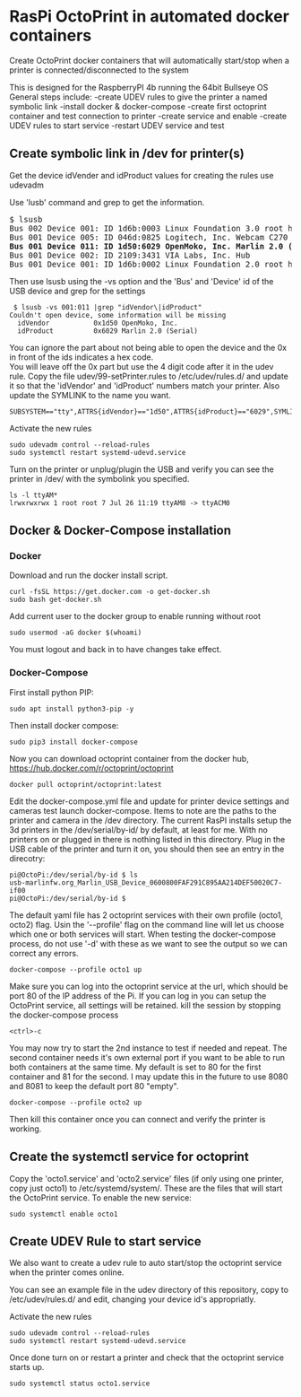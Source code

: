 # RasPi OctoPrint in automated docker containers

Create OctoPrint docker containers that will automatically start/stop when a printer is connected/disconnected to the system

This is designed for the RaspberryPI 4b running the 64bit Bullseye OS
General steps include:
-create UDEV rules to give the printer a named symbolic link
-install docker & docker-compose
-create first octoprint container and test connection to printer
-create service and enable
-create UDEV rules to start service
-restart UDEV service and test

## Create symbolic link in /dev for printer(s)
Get the device idVender and idProduct values for creating the rules use udevadm

Use 'lusb' command and grep to get the information.
<pre>
$ lsusb
Bus 002 Device 001: ID 1d6b:0003 Linux Foundation 3.0 root hub
Bus 001 Device 005: ID 046d:0825 Logitech, Inc. Webcam C270
<b>Bus 001 Device 011: ID 1d50:6029 OpenMoko, Inc. Marlin 2.0 (Serial)</b>
Bus 001 Device 002: ID 2109:3431 VIA Labs, Inc. Hub
Bus 001 Device 001: ID 1d6b:0002 Linux Foundation 2.0 root hub
</pre>

Then use lsusb using the -vs option and the 'Bus' and 'Device' id of the USB device and grep for the settings
```
 $ lsusb -vs 001:011 |grep "idVendor\|idProduct"
Couldn't open device, some information will be missing
  idVendor           0x1d50 OpenMoko, Inc.
  idProduct          0x6029 Marlin 2.0 (Serial)
```
You can ignore the part about not being able to open the device and the 0x in front of the ids indicates a hex code.  
You will leave off the 0x part but use the 4 digit code after it in the udev rule.
Copy the file udev/99-setPrinter.rules to /etc/udev/rules.d/ and update it so that the 'idVendor' and 'idProduct' numbers match your printer.  Also update the SYMLINK to the name you want.
```
SUBSYSTEM=="tty",ATTRS{idVendor}=="1d50",ATTRS{idProduct}=="6029",SYMLINK+="ttyAM8"
```
Activate the new rules
```
sudo udevadm control --reload-rules
sudo systemctl restart systemd-udevd.service
```
Turn on the printer or unplug/plugin the USB and verify you can see the printer in /dev/ with the symbolink you specified.
```
ls -l ttyAM*
lrwxrwxrwx 1 root root 7 Jul 26 11:19 ttyAM8 -> ttyACM0
```
## Docker & Docker-Compose installation
### Docker
Download and run the docker install script.
```
curl -fsSL https://get.docker.com -o get-docker.sh
sudo bash get-docker.sh
```
Add current user to the docker group to enable running without root
```
sudo usermod -aG docker $(whoami)
```

You must logout and back in to have changes take effect.

### Docker-Compose
First install python PIP:
```
sudo apt install python3-pip -y
```
Then install docker compose:
```
sudo pip3 install docker-compose
```

Now you can download octoprint container from the docker hub, https://hub.docker.com/r/octoprint/octoprint
```
docker pull octoprint/octoprint:latest
```

Edit the docker-compose.yml file and update for printer device settings and cameras test launch docker-compose.  Items to note are the paths to the printer and camera in the /dev directory. The current RasPI installs setup the 3d printers in the /dev/serial/by-id/ by default, at least for me. With no printers on or plugged in there is nothing listed in this directory.  Plug in the USB cable of the printer and turn it on, you should then see an entry in the direcotry:
```
pi@OctoPi:/dev/serial/by-id $ ls
usb-marlinfw.org_Marlin_USB_Device_0600800FAF291C895AA214DEF50020C7-if00
pi@OctoPi:/dev/serial/by-id $

```

The default yaml file has 2 octoprint services with their own profile (octo1, octo2) flag.  Usin the '--profile' flag on the command line will let us choose which one or both services will start.  When testing the docker-compose process, do not use '-d' with these as we want to see the output so we can correct any errors.
```
docker-compose --profile octo1 up
```
Make sure you can log into the octoprint service at the url, which should be port 80 of the IP address of the Pi.  If you can log in you can setup the OctoPrint service, all settings will be retained.
kill the session by stopping the docker-compose process
```
<ctrl>-c
```
You may now try to start the 2nd instance to test if needed and repeat.  The second container needs it's own external port if you want to be able to run both containers at the same time.  My default is set to 80 for the first container and 81 for the second.  I may update this in the future to use 8080 and 8081 to keep the default port 80 "empty".
``` 
docker-compose --profile octo2 up
```
Then kill this container once you can connect and verify the printer is working.




## Create the systemctl service for octoprint

Copy the 'octo1.service' and 'octo2.service' files (if only using one printer, copy just octo1) to /etc/systemd/system/.  These are the files that will start the OctoPrint service.
To enable the new service:
```
sudo systemctl enable octo1
```

## Create UDEV Rule to start service

We also want to create a udev rule to auto start/stop the octoprint service when the printer comes online.


You can see an example file in the udev directory of this repository, copy to /etc/udev/rules.d/ and edit, changing your device id's appropriatly.

Activate the new rules
```
sudo udevadm control --reload-rules
sudo systemctl restart systemd-udevd.service
```

Once done turn on or restart a printer and check that the octoprint service starts up.
```
sudo systemctl status octo1.service
```


